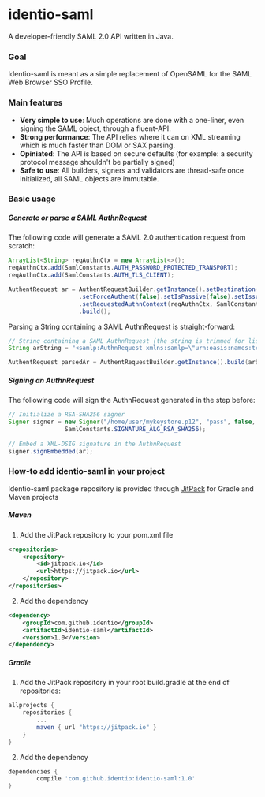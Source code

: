 # identio-saml

A developer-friendly SAML 2.0 API written in Java.

### Goal

Identio-saml is meant as a simple replacement of OpenSAML for the SAML Web Browser SSO Profile.

### Main features

  - **Very simple to use**: Much operations are done with a one-liner, even signing the SAML object, through a fluent-API.
  - **Strong performance**: The API relies where it can on XML streaming which is much faster than DOM or SAX parsing.
  - **Opiniated**: The API is based on secure defaults (for example: a security protocol message shouldn't be partially signed)
  - **Safe to use**: All builders, signers and validators are thread-safe once initialized, all SAML objects are immutable.
  
### Basic usage

##### Generate or parse a SAML AuthnRequest

The following code will generate a SAML 2.0 authentication request from scratch:

```java
ArrayList<String> reqAuthnCtx = new ArrayList<>();
reqAuthnCtx.add(SamlConstants.AUTH_PASSWORD_PROTECTED_TRANSPORT);
reqAuthnCtx.add(SamlConstants.AUTH_TLS_CLIENT);

AuthentRequest ar = AuthentRequestBuilder.getInstance().setDestination("http://idp.identio.net/SAML2")
					.setForceAuthent(false).setIsPassive(false).setIssuer("http://sp1.identio.net/sp/SAML2")
					.setRequestedAuthnContext(reqAuthnCtx, SamlConstants.COMPARISON_EXACT)
					.build();
```

Parsing a String containing a SAML AuthnRequest is straight-forward:

```java
// String containing a SAML AuthnRequest (the string is trimmed for lisibility)
String arString = "<samlp:AuthnRequest xmlns:samlp=\"urn:oasis:names:tc:SAML:2.0:protocol ...";

AuthentRequest parsedAr = AuthentRequestBuilder.getInstance().build(arString, false);
```

##### Signing an AuthnRequest

The following code will sign the AuthnRequest generated in the step before:

```java
// Initialize a RSA-SHA256 signer
Signer signer = new Signer("/home/user/mykeystore.p12", "pass", false,
				SamlConstants.SIGNATURE_ALG_RSA_SHA256);
				
// Embed a XML-DSIG signature in the AuthnRequest				
signer.signEmbedded(ar);
```

### How-to add identio-saml in your project

Identio-saml package repository is provided through [JitPack](https://jitpack.io) for Gradle and Maven projects

##### Maven

1. Add the JitPack repository to your pom.xml file
```xml
<repositories>
	<repository>
		<id>jitpack.io</id>
		<url>https://jitpack.io</url>
	</repository>
</repositories>
```

2. Add the dependency
```xml
<dependency>
	<groupId>com.github.identio</groupId>
	<artifactId>identio-saml</artifactId>
	<version>1.0</version>
</dependency>
```

##### Gradle

1. Add the JitPack repository in your root build.gradle at the end of repositories:
```groovy
allprojects {
	repositories {
		...
		maven { url "https://jitpack.io" }
	}
}
```

2. Add the dependency
```groovy
dependencies {
        compile 'com.github.identio:identio-saml:1.0'
}
```